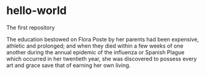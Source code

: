 # hello-world
The first repository

The education bestowed on Flora Poste by her parents had been expensive, athletic and prolonged; and when they died within a few weeks of one another during the annual epidemic of the influenza or Spanish Plague which occurred in her twentieth year, she was discovered to possess every art and grace save that of earning her own living.
